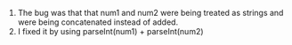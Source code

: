 1. The bug was that that num1 and num2 were being treated as strings and were being concatenated instead of added.
2. I fixed it by using parseInt(num1) + parseInt(num2)